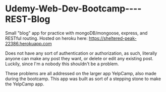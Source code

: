 # Udemy-Web-Dev-Bootcamp----REST-Blog
Small "blog" app for practice with mongoDB/mongoose, express, and RESTful routing.
Hosted on heroku here: https://sheltered-peak-22386.herokuapp.com

Does not have any sort of authentication or authorization, as such, literally anyone can make any post they want, or delete or edit any existing post.
Luckily, since I'm a nobody this shouldn't be a problem.

These problems are all addressed on the larger app YelpCamp, also made during the bootcamp. This app was built as sort of a stepping stone to make the YelpCamp app.
